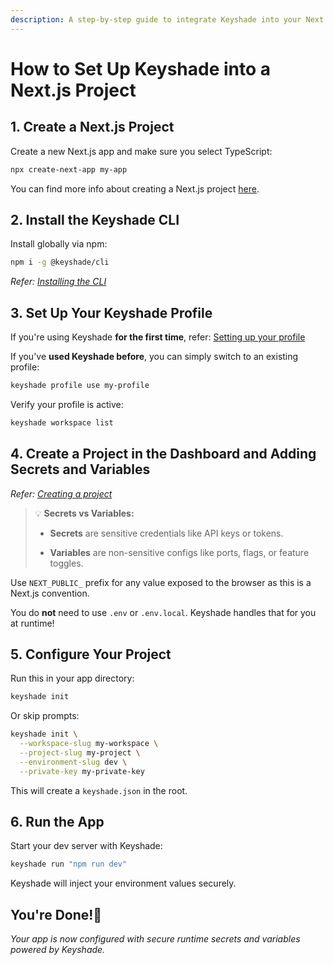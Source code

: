```yaml
---
description: A step-by-step guide to integrate Keyshade into your Next.js app for managing secrets and environment variables — no .env files needed.
---
```


# How to Set Up Keyshade into a Next.js Project

## 1. Create a Next.js Project

Create a new Next.js app and make sure you select TypeScript:

```bash
npx create-next-app my-app
```
You can find more info about creating a Next.js project [here](https://nextjs.org/docs/app/api-reference/cli/create-next-app).

## 2. Install the Keyshade CLI
Install globally via npm:
```bash
npm i -g @keyshade/cli
```
_Refer: [Installing the CLI](/docs/getting-started/installing-the-cli)_

## 3. Set Up Your Keyshade Profile
If you're using Keyshade **for the first time**, refer: [Setting up your profile](/docs/getting-started/setting-up-your-profile)

If you've **used Keyshade before**, you can simply switch to an existing profile:

```bash
keyshade profile use my-profile
```

Verify your profile is active:
```bash
keyshade workspace list
```

## 4. Create a Project in the Dashboard and Adding Secrets and Variables
_Refer: [Creating a project](/docs/getting-started/adding-your-first-secret-and-variable)_

> 💡 **Secrets vs Variables:**
> 
> -   **Secrets** are sensitive credentials like API keys or tokens.
>     
> -   **Variables** are non-sensitive configs like ports, flags, or feature toggles.
>     

Use `NEXT_PUBLIC_` prefix for any value exposed to the browser as this is a Next.js convention.

You do **not** need to use `.env` or `.env.local`. Keyshade handles that for you at runtime!

## 5. Configure Your Project

Run this in your app directory:

```bash
keyshade init
```

Or skip prompts:

```bash
keyshade init \
  --workspace-slug my-workspace \
  --project-slug my-project \
  --environment-slug dev \
  --private-key my-private-key
```

This will create a `keyshade.json` in the root.

## 6. Run the App

Start your dev server with Keyshade:

```bash
keyshade run "npm run dev"
```

Keyshade will inject your environment values securely.

## You're Done!🎊

_Your app is now configured with secure runtime secrets and variables powered by Keyshade._